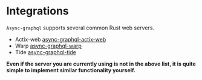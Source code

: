 # Integrations

`Async-graphql` supports several common Rust web servers.

- Actix-web [async-graphql-actix-web](https://crates.io/crates/async-graphql-actix-web)
- Warp [async-graphql-warp](https://crates.io/crates/async-graphql-warp)
- Tide [async-graphql-tide](https://crates.io/crates/async-graphql-tide)

**Even if the server you are currently using is not in the above list, it is quite simple to implement similar functionality yourself.**
